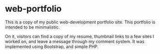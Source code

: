 # web-portfolio

This is a copy of my public web-development portfolio site. This portfolio is intended to be minimalistic.

On it, visitors can find a copy of my resume, thumbnail links to a few sites I worked on, and leave a message through my comment system. It was implemented using Bootstrap, and simple PHP.
